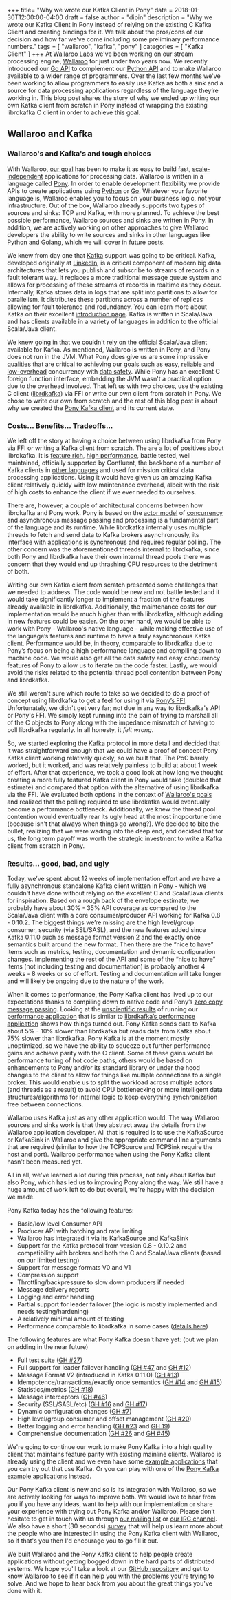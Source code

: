 +++
title= "Why we wrote our Kafka Client in Pony"
date = 2018-01-30T12:00:00-04:00
draft = false
author = "dipin"
description = "Why we wrote our Kafka Client in Pony instead of relying on the existing C Kafka Client and creating bindings for it. We talk about the pros/cons of our decision and how far we've come including some preliminary performance numbers."
tags = [
    "wallaroo",
    "kafka",
    "pony"
]
categories = [
    "Kafka Client"
]
+++
At [Wallaroo Labs](http://www.wallaroolabs.com/) we've been working on our stream processing engine, [Wallaroo](https://github.com/wallaroolabs/wallaroo/tree/release) for just under two years now. We recently introduced our [Go API](https://blog.wallaroolabs.com/2018/01/go-go-go-stream-processing-for-go/) to complement our [Python API](https://blog.wallaroolabs.com/2017/10/go-python-go-stream-processing-for-python/) and to make Wallaroo available to a wider range of programmers. Over the last few months we've been working to allow programmers to easily use Kafka as both a sink and a source for data processing applications regardless of the language they’re working in. This blog post shares the story of why we ended up writing our own Kafka client from scratch in Pony instead of wrapping the existing librdkafka C client in order to achieve this goal.

## Wallaroo and Kafka
### Wallaroo's and Kafka's and tough choices

With Wallaroo, [our goal](https://github.com/wallaroolabs/wallaroo#what-is-wallaroo) has been to make it as easy to build fast, [scale-independent](https://blog.wallaroolabs.com/2017/10/how-wallaroo-scales-distributed-state/) applications for processing data. Wallaroo is written in a language called [Pony](https://www.ponylang.org/discover/#what-is-pony). In order to enable development flexibility we provide APIs to create applications using [Python](https://blog.wallaroolabs.com/2017/10/go-python-go-stream-processing-for-python/) or [Go](https://blog.wallaroolabs.com/2018/01/go-go-go-stream-processing-for-go/). Whatever your favorite language is, Wallaroo enables you to focus on your business logic, not your infrastructure. Out of the box, Wallaroo already supports two types of sources and sinks: TCP and Kafka, with more planned. To achieve the best possible performance, Wallaroo sources and sinks are written in Pony. In addition, we are actively working on other approaches to give Wallaroo developers the ability to write sources and sinks in other languages like Python and Golang, which we will cover in future posts.

We knew from day one that [Kafka](https://kafka.apache.org/) support was going to be critical. Kafka, developed originally at [LinkedIn](https://engineering.linkedin.com/27/project-kafka-distributed-publish-subscribe-messaging-system-reaches-v06), is a critical component of modern big data architectures that lets you publish and subscribe to streams of records in a fault tolerant way. It replaces a more traditional message queue system and allows for processing of these streams of records in realtime as they occur. Internally, Kafka stores data in logs that are split into partitions to allow for parallelism. It distributes these partitions across a number of replicas allowing for fault tolerance and redundancy. You can learn more about Kafka on their excellent [introduction page](https://kafka.apache.org/intro). Kafka is written in Scala/Java and has clients available in a variety of languages in addition to the official Scala/Java client.

We knew going in that we couldn't rely on the official Scala/Java client available for Kafka. As mentioned, Wallaroo is written in Pony, and Pony does not run in the JVM. What Pony does give us are some impressive [qualities](https://blog.wallaroolabs.com/2017/10/why-we-used-pony-to-write-wallaroo/) that are critical to achieving our goals such as [easy](https://www.ponylang.org/discover/#pony-is-memory-safe), [reliable](https://www.ponylang.org/discover/#deadlock-free) and [low-overhead](https://www.ponylang.org/discover/#native-code) concurrency with [data safety](https://www.ponylang.org/discover/#data-race-free). While Pony has an excellent C foreign function interface, embedding the JVM wasn't a practical option due to the overhead involved. That left us with two choices, use the existing C client ([librdkafka](https://github.com/edenhill/librdkafka)) via FFI or write our own client from scratch in Pony. We chose to write our own from scratch and the rest of this blog post is about why we created the [Pony Kafka client](https://github.com/WallarooLabs/pony-kafka) and its current state.

### Costs... Benefits... Tradeoffs...

We left off the story at having a choice between using librdkafka from Pony via FFI or writing a Kafka client from scratch. The are a lot of positives about librdkafka. It is [feature rich](https://github.com/edenhill/librdkafka#overview), [high performance](https://github.com/edenhill/librdkafka/blob/master/INTRODUCTION.md#performance), battle tested, well maintained, officially supported by Confluent, the backbone of a number of Kafka clients in [other languages](https://github.com/edenhill/librdkafka#language-bindings) and used for mission critical data processing applications. Using it would have given us an amazing Kafka client relatively quickly with low maintenance overhead, albeit with the risk of high costs to enhance the client if we ever needed to ourselves.

There are, however, a couple of architectural concerns between how librdkafka and Pony work. Pony is based on the [actor model](https://en.wikipedia.org/wiki/Actor_model) of [concurrency](https://www.ponylang.org/discover/#every-actor-is-single-threaded) and asynchronous message passing and processing is a fundamental part of the language and its runtime. While librdkafka internally uses multiple threads to fetch and send data to Kafka brokers asynchronously, its interface with [applications is synchronous](https://github.com/edenhill/librdkafka/blob/master/INTRODUCTION.md#threads-and-callbacks) and requires regular polling. The other concern was the aforementioned threads internal to librdkafka, since both Pony and librdkafka have their own internal thread pools there was concern that they would end up thrashing CPU resources to the detriment of both.

Writing our own Kafka client from scratch presented some challenges that we needed to address. The code would be new and not battle tested and it would take significantly longer to implement a fraction of the features already available in librdkafka. Additionally, the maintenance costs for our implementation would be much higher than with librdkafka, although adding in new features could be easier. On the other hand, we would be able to work with Pony - Wallaroo's native language - while making effective use of the language’s features and runtime to have a truly asynchronous Kafka client. Performance would be, in theory, comparable to librdkafka due to Pony’s focus on being a high performance language and compiling down to machine code. We would also get all the data safety and easy concurrency features of Pony to allow us to iterate on the code faster. Lastly, we would avoid the risks related to the potential thread pool contention between Pony and librdkafka.

We still weren't sure which route to take so we decided to do a proof of concept using librdkafka to get a feel for using it via [Pony’s FFI](https://tutorial.ponylang.org/c-ffi/). Unfortunately, we didn't get very far; not due in any way to librdkafka's API or Pony's FFI. We simply kept running into the pain of trying to marshall all of the C objects to Pony along with the impedance mismatch of having to poll librdkafka regularly. In all honesty, it *felt wrong*.

So, we started exploring the Kafka protocol in more detail and decided that it was straightforward enough that we could have a proof of concept Pony Kafka client working relatively quickly, so we built that. The PoC  barely worked, but it worked, and was relatively painless to build at about 1 week of effort. After that experience, we took a good look at how long we thought creating a more fully featured Kafka client in Pony would take (doubled that estimate) and compared that option with the alternative of using librdkafka via the FFI. We evaluated both options in the context of [Wallaroo's goals](https://github.com/wallaroolabs/wallaroo#what-is-wallaroo) and realized that the polling required to use librdkafka would eventually become a performance bottleneck. Additionally, we knew the thread pool contention would eventually rear its ugly head at the most inopportune time (because isn't that always when things go wrong?). We decided to bite the bullet, realizing that we were wading into the deep end, and decided that for us, the long term payoff was worth the strategic investment to write a Kafka client from scratch in Pony.

### Results... good, bad, and ugly

Today, we’ve spent about 12 weeks of implementation effort and we have a fully asynchronous standalone Kafka client written in Pony - which we couldn't have done without relying on the excellent C and Scala/Java clients for inspiration. Based on a rough back of the envelope estimate, we probably have about 30% - 35% API coverage as compared to the Scala/Java client with a core consumer/producer API working for Kafka 0.8 - 0.10.2. The biggest things we’re missing are the high level/group consumer, security (via SSL/SASL), and the new features added since Kafka 0.11.0 such as message format version 2 and the exactly once semantics built around the new format. Then there are the “nice to have” items such as metrics, testing, documentation and dynamic configuration changes. Implementing the rest of the API and some of the “nice to have” items (not including testing and documentation) is probably another 4 weeks - 8 weeks or so of effort. Testing and documentation will take longer and will likely be ongoing due to the nature of the work.

When it comes to performance, the Pony Kafka client has lived up to our expectations thanks to compiling down to native code and Pony’s [zero copy message passing](https://dl.acm.org/citation.cfm?doid=3152284.3133896). Looking at the [unscientific results](https://github.com/WallarooLabs/pony-kafka/issues/30#issuecomment-360353969) of running our [performance application](https://github.com/WallarooLabs/pony-kafka/tree/master/examples/performance) that is similar to [librdkafka’s performance application](https://github.com/edenhill/librdkafka/blob/master/examples/rdkafka_performance.c) shows how things turned out. Pony Kafka sends data to Kafka about 5% - 10% slower than librdkafka but reads data from Kafka about 75% slower than librdkafka. Pony Kafka is at the moment mostly unoptimized, so we have the ability to squeeze out further performance gains and achieve parity with the C client. Some of these gains would be performance tuning of hot code paths, others would be based on enhancements to Pony and/or its standard library or under the hood changes to the client to allow for things like multiple connections to a single broker. This would enable us to split the workload across multiple actors (and threads as a result) to avoid CPU bottlenecking or more intelligent data structures/algorithms for internal logic to keep everything synchronization free between connections.

Wallaroo uses Kafka just as any other application would. The way Wallaroo sources and sinks work is that they abstract away the details from the Wallaroo application developer. All that is required is to use the KafkaSource or KafkaSink in Wallaroo and give the appropriate command line arguments that are required (similar to how the TCPSource and TCPSink require the host and port). Wallaroo performance when using the Pony Kafka client hasn’t been measured yet.

All in all, we've learned a lot during this process, not only about Kafka but also Pony, which has led us to improving Pony along the way. We still have a huge amount of work left to do but overall, we're happy with the decision we made.

Pony Kafka today has the following features:

* Basic/low level Consumer API
* Producer API with batching and rate limiting
* Wallaroo has integrated it via its KafkaSource and KafkaSink
* Support for the Kafka protocol from version 0.8 - 0.10.2 and compatibility with brokers and both the C and Scala/Java clients (based on our limited testing)
* Support for message formats V0 and V1
* Compression support
* Throttling/backpressure to slow down producers if needed
* Message delivery reports
* Logging and error handling
* Partial support for leader failover (the logic is mostly implemented and needs testing/hardening)
* A relatively minimal amount of testing
* Performance comparable to librdkafka in some cases ([details here](https://github.com/WallarooLabs/pony-kafka/issues/30#issuecomment-360353969))

The following features are what Pony Kafka doesn't have yet: (but we plan on adding in the near future)

* Full test suite ([GH #27](https://github.com/WallarooLabs/pony-kafka/issues/27))
* Full support for leader failover handling ([GH #47](https://github.com/WallarooLabs/pony-kafka/issues/47) and [GH #12](https://github.com/WallarooLabs/pony-kafka/issues/12))
* Message Format V2 (introduced in Kafka 0.11.0) ([GH #13](https://github.com/WallarooLabs/pony-kafka/issues/13))
* Idempotence/transactions/exactly once semantics ([GH #14](https://github.com/WallarooLabs/pony-kafka/issues/14) and [GH #15](https://github.com/WallarooLabs/pony-kafka/issues/15))
* Statistics/metrics ([GH #18](https://github.com/WallarooLabs/pony-kafka/issues/18))
* Message interceptors ([GH #46](https://github.com/WallarooLabs/pony-kafka/issues/46))
* Security (SSL/SASL/etc) ([GH #16](https://github.com/WallarooLabs/pony-kafka/issues/16) and [GH #17](https://github.com/WallarooLabs/pony-kafka/issues/17))
* Dynamic configuration changes ([GH #7](https://github.com/WallarooLabs/pony-kafka/issues/7))
* High level/group consumer and offset management ([GH #20](https://github.com/WallarooLabs/pony-kafka/issues/20))
* Better logging and error handling ([GH #23](https://github.com/WallarooLabs/pony-kafka/issues/23) and [GH 19](https://github.com/WallarooLabs/pony-kafka/issues/19))
* Comprehensive documentation ([GH #26](https://github.com/WallarooLabs/pony-kafka/issues/26) and [GH #45](https://github.com/WallarooLabs/pony-kafka/issues/45))


We're going to continue our work to make Pony Kafka into a high quality client that maintains feature parity with existing mainline clients. Wallaroo is already using the client and we even have some [example applications](https://github.com/WallarooLabs/wallaroo/tree/master/examples) that you can try out that use Kafka. Or you can play with one of the [Pony Kafka example applications](https://github.com/WallarooLabs/pony-kafka/tree/master/examples) instead.

Our Pony Kafka client is new and so is its integration with Wallaroo, so we are actively looking for ways to improve both. We would love to hear from you if you have any ideas, want to help with our implementation or share your experience with trying out Pony Kafka and/or Wallaroo. Please don’t hesitate to get in touch with us through [our mailing list](https://groups.io/g/wallaroo) or [our IRC channel](https://webchat.freenode.net/?channels=#wallaroo). We also have a short (30 seconds) [survey](https://wallaroolabs.typeform.com/to/PkC7iT?source=blog) that will help us learn more about the people who are interested in using the Pony Kafka client with Wallaroo, so if that's you then I'd encourage you to go fill it out.

We built Wallaroo and the Pony Kafka client to help people create applications without getting bogged down in the hard parts of distributed systems. We hope you'll take a look at our [GitHub repository](https://github.com/wallaroolabs/wallaroo) and get to know Wallaroo to see if it can help you with the problems you're trying to solve. And we hope to hear back from you about the great things you've done with it.
